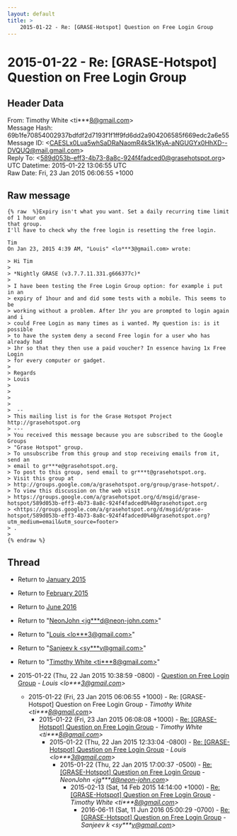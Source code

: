 ```yaml
---
layout: default
title: >
    2015-01-22 - Re: [GRASE-Hotspot] Question on Free Login Group
---
```


# 2015-01-22 - Re: [GRASE-Hotspot] Question on Free Login Group

## Header Data

From: Timothy White \<ti***8@gmail.com\><br>
Message Hash: 69b1fe70854002937bdfdf2d7193f1f1ff9fd6dd2a904206585f669edc2a6e55<br>
Message ID: \<CAESLx0Lua5whSaDRaNaomR4kSk1KyA-aNGUGYx0HhXD--DVQUQ@mail.gmail.com\><br>
Reply To: \<589d053b-eff3-4b73-8a8c-924f4fadced0@grasehotspot.org\><br>
UTC Datetime: 2015-01-22 13:06:55 UTC<br>
Raw Date: Fri, 23 Jan 2015 06:06:55 +1000<br>

## Raw message

```
{% raw  %}Expiry isn't what you want. Set a daily recurring time limit of 1 hour on
that group.
I'll have to check why the free login is resetting the free login.

Tim
On Jan 23, 2015 4:39 AM, "Louis" <lo***3@gmail.com> wrote:

> Hi Tim
>
> *Nightly GRASE (v3.7.7.11.331.g666377c)*
>
> I have been testing the Free Login Group option: for example i put in an
> expiry of 1hour and and did some tests with a mobile. This seems to be
> working without a problem. After 1hr you are prompted to login again and i
> could Free Login as many times as i wanted. My question is: is it possible
> to have the system deny a second Free login for a user who has already had
> 1hr so that they then use a paid voucher? In essence having 1x Free Login
> for every computer or gadget.
>
> Regards
> Louis
>
>
>
>
>  --
> This mailing list is for the Grase Hotspot Project http://grasehotspot.org
> ---
> You received this message because you are subscribed to the Google Groups
> "Grase Hotspot" group.
> To unsubscribe from this group and stop receiving emails from it, send an
> email to gr***e@grasehotspot.org.
> To post to this group, send email to gr***t@grasehotspot.org.
> Visit this group at
> http://groups.google.com/a/grasehotspot.org/group/grase-hotspot/.
> To view this discussion on the web visit
> https://groups.google.com/a/grasehotspot.org/d/msgid/grase-hotspot/589d053b-eff3-4b73-8a8c-924f4fadced0%40grasehotspot.org
> <https://groups.google.com/a/grasehotspot.org/d/msgid/grase-hotspot/589d053b-eff3-4b73-8a8c-924f4fadced0%40grasehotspot.org?utm_medium=email&utm_source=footer>
> .
>
{% endraw %}
```

## Thread

+ Return to [January 2015](/archive/2015/01)
+ Return to [February 2015](/archive/2015/02)
+ Return to [June 2016](/archive/2016/06)

+ Return to "[NeonJohn <jg***d<span>@</span>neon-john.com>](/authors/jg___d_at_neonjohn_com)"
+ Return to "[Louis <lo***3<span>@</span>gmail.com>](/authors/lo___3_at_gmail_com)"
+ Return to "[Sanjeev k <sy***v<span>@</span>gmail.com>](/authors/sy___v_at_gmail_com)"
+ Return to "[Timothy White <ti***8<span>@</span>gmail.com>](/authors/ti___8_at_gmail_com)"

+ 2015-01-22 (Thu, 22 Jan 2015 10:38:59 -0800) - [Question on Free Login Group](/archive/2015/01/92da6846b68ea16f4fc36d590c21b82a070f07a7c91bab137539128d1033bff6) - _Louis \<lo***3@gmail.com\>_
  + 2015-01-22 (Fri, 23 Jan 2015 06:06:55 +1000) - Re: [GRASE-Hotspot] Question on Free Login Group - _Timothy White \<ti***8@gmail.com\>_
    + 2015-01-22 (Fri, 23 Jan 2015 06:08:08 +1000) - [Re: [GRASE-Hotspot] Question on Free Login Group](/archive/2015/01/9dbd06df2842821ff756fb06c6ad425876d8a6a1139cd50f7904e6b3836f456f) - _Timothy White \<ti***8@gmail.com\>_
      + 2015-01-22 (Thu, 22 Jan 2015 12:33:04 -0800) - [Re: [GRASE-Hotspot] Question on Free Login Group](/archive/2015/01/171bac0b91075eeef6bc5346262cc7b78ad119e59fea85dba31c7736172624a4) - _Louis \<lo***3@gmail.com\>_
        + 2015-01-22 (Thu, 22 Jan 2015 17:00:37 -0500) - [Re: [GRASE-Hotspot] Question on Free Login Group](/archive/2015/01/cf556823bb586e83233c7e5d5fba5b3fd0ebd23e7e4c010d24d45919e7f7844c) - _NeonJohn \<jg***d@neon-john.com\>_
          + 2015-02-13 (Sat, 14 Feb 2015 14:14:00 +1000) - [Re: [GRASE-Hotspot] Question on Free Login Group](/archive/2015/02/e5e3622c9d2ab7cf76a26c6e615d1e2257bf3361ac13ed6b24fbf9e1e2a2f0c1) - _Timothy White \<ti***8@gmail.com\>_
            + 2016-06-11 (Sat, 11 Jun 2016 05:00:29 -0700) - [Re: [GRASE-Hotspot] Question on Free Login Group](/archive/2016/06/64334f5c57492a35c849413a1d205abadd83865fe2fe3d01a0b70662112db502) - _Sanjeev k \<sy***v@gmail.com\>_

